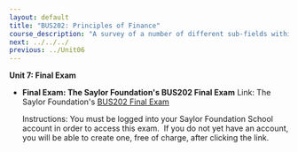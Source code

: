 ```yaml
---
layout: default
title: "BUS202: Principles of Finance"
course_description: "A survey of a number of different sub-fields within finance, with particular emphasis on managing investments, evaluating stocks, and determining which projects have the best potential payoff."
next: ../../../
previous: ../Unit06
---
```

**Unit 7: Final Exam** <span id="7"></span> 
-   **Final Exam: The Saylor Foundation's BUS202 Final Exam**
    Link: The Saylor Foundation's [BUS202 Final
    Exam](http://school.saylor.org/mod/quiz/view.php?id=928)  
      
     Instructions: You must be logged into your Saylor Foundation School
    account in order to access this exam.  If you do not yet have an
    account, you will be able to create one, free of charge, after
    clicking the link. 


